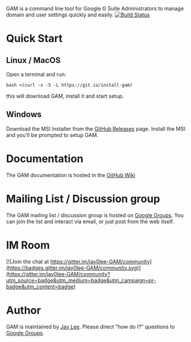GAM is a command line tool for Google G Suite Administrators to manage domain and user settings quickly and easily. [![Build Status](https://travis-ci.org/jay0lee/GAM.svg?branch=master)](https://travis-ci.org/jay0lee/GAM)
# Quick Start
## Linux / MacOS
Open a terminal and run:
```
bash <(curl -s -S -L https://git.io/install-gam)
```
this will download GAM, install it and start setup.
## Windows
Download the MSI Installer from the [GitHub Releases] page. Install the MSI and you'll be prompted to setup GAM.
# Documentation
The GAM documentation is hosted in the [GitHub Wiki]
# Mailing List / Discussion group
The GAM mailing list / discussion group is hosted on [Google Groups].  You can join the list and interact via email, or just post from the web itself.
# IM Room
[![Join the chat at https://gitter.im/jay0lee-GAM/community](https://badges.gitter.im/jay0lee-GAM/community.svg)](https://gitter.im/jay0lee-GAM/community?utm_source=badge&utm_medium=badge&utm_campaign=pr-badge&utm_content=badge)
# Author
GAM is maintained by <a href="mailto:jay0lee@gmail.com">Jay Lee</a>. Please direct "how do I?" questions to [Google Groups].

[GAM release]: https://git.io/gamreleases
[GitHub Releases]: https://github.com/jay0lee/GAM/releases
[GitHub]: https://github.com/jay0lee/GAM/tree/master
[GitHub Wiki]: https://github.com/jay0lee/GAM/wiki/
[Google Groups]: http://groups.google.com/group/google-apps-manager
